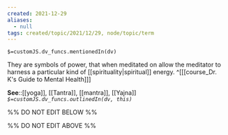 ```yaml
---
created: 2021-12-29 
aliases:
  - null
tags: created/topic/2021/12/29, node/topic/term
---
```

`$=customJS.dv_funcs.mentionedIn(dv)`

They are symbols of power, that when meditated on allow the meditator to harness a particular kind of [[spirituality|spiritual]] energy.
 ^[[[course_Dr. K's Guide to Mental Health]]]

**See**::[[yoga]], [[Tantra]], [[mantra]], [[Yajna]]
*`$=customJS.dv_funcs.outlinedIn(dv, this)`*

%% DO NOT EDIT BELOW %%

%% DO NOT EDIT ABOVE %%
